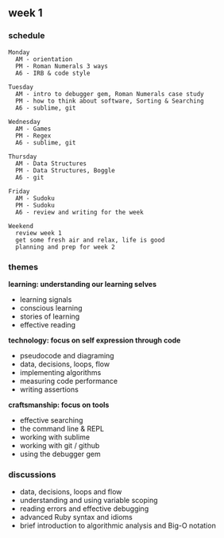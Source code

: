## week 1

### schedule

```text
Monday
  AM - orientation
  PM - Roman Numerals 3 ways
  A6 - IRB & code style

Tuesday
  AM - intro to debugger gem, Roman Numerals case study
  PM - how to think about software, Sorting & Searching
  A6 - sublime, git

Wednesday
  AM - Games
  PM - Regex
  A6 - sublime, git

Thursday
  AM - Data Structures
  PM - Data Structures, Boggle
  A6 - git

Friday
  AM - Sudoku
  PM - Sudoku
  A6 - review and writing for the week

Weekend
  review week 1
  get some fresh air and relax, life is good
  planning and prep for week 2
```

### themes

**learning: understanding our learning selves**
- learning signals
- conscious learning
- stories of learning
- effective reading

**technology: focus on self expression through code**
- pseudocode and diagraming
- data, decisions, loops, flow
- implementing algorithms
- measuring code performance
- writing assertions

**craftsmanship: focus on tools**
- effective searching
- the command line & REPL
- working with sublime
- working with git / github
- using the debugger gem

### discussions

- data, decisions, loops and flow
- understanding and using variable scoping
- reading errors and effective debugging
- advanced Ruby syntax and idioms
- brief introduction to algorithmic analysis and Big-O notation
